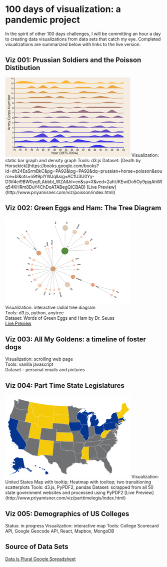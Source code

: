 # 100 days of visualization: a pandemic project
  In the spirit of other 100 days challenges, I will be committing an hour a day to creating data visualizations from data sets that catch my eye. Completed visualizations are summarized below with links to the live version.  

## Viz 001: Prussian Soldiers and the Poisson Distibution 
<img src="./img/poissoncover.png" width="400" />  
Visualization: static bar graph and density graph 
Tools: d3.js  
Dataset: [Death by Horsekick](https://books.google.com/books?id=dh24EaSrmBkC&pg=PA92&lpg=PA92&dq=prussian+horse+poisson&source=bl&ots=n9t9plYWJq&sig=ACfU3U0Yy-D3if4ei9BW0yqfLAbbbl_WZA&hl=en&sa=X&ved=2ahUKEwiDo5Oy9pjqAhWIq54KHRm8DuY4ChDoATABegQICBAB)  
[Live Preview](http://www.priyamisner.com/viz/poisson/index.html)   

## Viz 002: Green Eggs and Ham: The Tree Diagram
<a href="http://www.priyamisner.com/viz/greeneggs/index.html"><img src="./img/greeneggs.png" width="400" />  </a>  
Visualization: interactive radial tree diagram  
Tools: d3.js, python, anytree   
Dataset: Words of Green Eggs and Ham by Dr. Seuss  
<a href="http://www.priyamisner.com/viz/greeneggs/index.html">Live Preview</a>
## Viz 003: All My Goldens: a timeline of foster dogs
Visualization: scrolling web page  
Tools: vanilla javascript  
Dataset - personal emails and pictures  

## Viz 004: Part Time State Legislatures
<img src="./img/parttime.png" width="400" />    
Visualization: United States Map with tooltip; Heatmap with tooltop; two transitioning scatterplots  
Tools: d3.js, PyPDF2, pandas  
Dataset: scrapped from all 50 state government websites and processed using PyPDF2   
[Live Preview](http://www.priyamisner.com/viz/parttimelegis/index.html)   


## Viz 005: Demographics of US Colleges
Status: in progress
Visualization: interactive map
Tools: College Scorecard API, Google Geocode API, React, Mapbox, MongoDB 



## Source of Data Sets
[Data is Plural Google Spreadsheet](https://docs.google.com/spreadsheets/d/1wZhPLMCHKJvwOkP4juclhjFgqIY8fQFMemwKL2c64vk/edit#gid=0)
